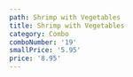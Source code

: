 ```yaml
---
path: Shrimp with Vegetables
title: Shrimp with Vegetables
category: Combo
comboNumber: '19'
smallPrice: '5.95'
price: '8.95'
---
```


